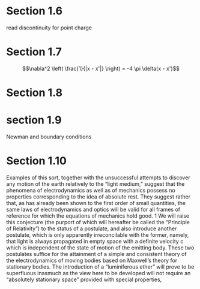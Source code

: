 # Section 1.6

read discontinuity for point charge



# Section 1.7
$$\nabla^2 \left( \frac{1}{|x - x'|} \right) = -4 \pi \delta(x - x')$$

# Section 1.8

# section 1.9
Newman and boundary conditions

# Section 1.10

Examples of this sort, together with the unsuccessful attempts to discover
any motion of the earth relatively to the “light medium,” suggest that the
phenomena of electrodynamics as well as of mechanics possess no properties
corresponding to the idea of absolute rest. They suggest rather that, as has
already been shown to the first order of small quantities, the same laws of
electrodynamics and optics will be valid for all frames of reference for which the
equations of mechanics hold good. 1 We will raise this conjecture (the purport
of which will hereafter be called the “Principle of Relativity”) to the status
of a postulate, and also introduce another postulate, which is only apparently
irreconcilable with the former, namely, that light is always propagated in empty
space with a definite velocity c which is independent of the state of motion of the
emitting body. These two postulates suffice for the attainment of a simple and
consistent theory of the electrodynamics of moving bodies based on Maxwell’s
theory for stationary bodies. The introduction of a “luminiferous ether” will
prove to be superfluous inasmuch as the view here to be developed will not
require an “absolutely stationary space” provided with special properties,

